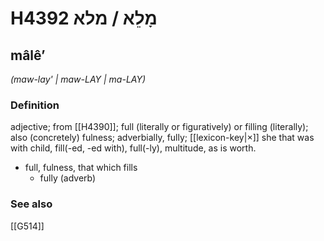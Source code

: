 # H4392 מָלֵא / מלא

## mâlêʼ

_(maw-lay' | maw-LAY | ma-LAY)_

### Definition

adjective; from [[H4390]]; full (literally or figuratively) or filling (literally); also (concretely) fulness; adverbially, fully; [[lexicon-key|×]] she that was with child, fill(-ed, -ed with), full(-ly), multitude, as is worth.

- full, fulness, that which fills
    - fully (adverb)
### See also

[[G514]]


